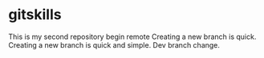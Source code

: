 # gitskills
This is my second repository begin remote
Creating a new branch is quick.
Creating a new branch is quick and simple.
Dev branch change.
